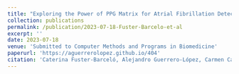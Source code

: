 ```yaml
---
title: "Exploring the Power of PPG Matrix for Atrial Fibrillation Detection with Integrated Explainability"
collection: publications
permalink: /publication/2023-07-18-Fuster-Barcelo-et-al
excerpt: ''
date: 2023-07-18
venue: 'Submitted to Computer Methods and Programs in Biomedicine'
paperurl: 'https://aguerrerolopez.github.io/404'
citation: 'Caterina Fuster-Barceló, Alejandro Guerrero-López, Carmen Cámara, Pedro Peris-López. Exploring the Power of PPG Matrix for Atrial Fibrillation Detection with Integrated Explainability (2023). Submitted to Computer Methods and Programs in Biomedicine. Pending to upload preprint.'
---
```


